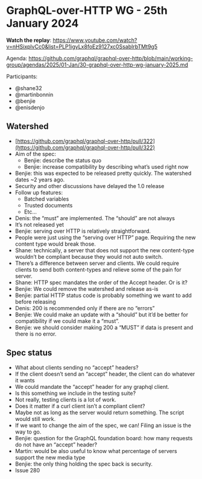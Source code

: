 # GraphQL-over-HTTP WG - 25th January 2024

**Watch the replay**:
https://www.youtube.com/watch?v=nHSixplvCc0&list=PLP1igyLx8foEz9127xc0SsabIrbTMt9g5

Agenda:
https://github.com/graphql/graphql-over-http/blob/main/working-group/agendas/2025/01-Jan/30-graphql-over-http-wg-january-2025.md

Participants:

- @shane32
- @martinbonnin
- @benjie
- @enisdenjo

## Watershed

- [https://github.com/graphql/graphql-over-http/pull/322](https://github.com/graphql/graphql-over-http/pull/322)
- Aim of the spec:
  - Benjie: describe the status quo
  - Benjie: increase compatibility by describing what’s used right now
- Benjie: this was expected to be released pretty quickly. The watershed dates
  ~2 years ago.
- Security and other discussions have delayed the 1.0 release
- Follow up features:
  - Batched variables
  - Trusted documents
  - Etc…
- Denis: the “must” are implemented. The “should” are not always
- It’s not released yet
- Benjie: serving over HTTP is relatively straightforward.
- People were just using the “serving over HTTP” page. Requiring the new content
  type would break those.
- Shane: technically, a server that does not support the new content-type
  wouldn’t be compliant because they would not auto switch.
- There’s a difference between server and clients. We could require clients to
  send both content-types and relieve some of the pain for server.
- Shane: HTTP spec mandates the order of the Accept header. Or is it?
- Benjie: We could remove the watershed and release as-is
- Benjie: partial HTTP status code is probably something we want to add before
  releasing
- Denis: 200 is recommended only if there are no “errors”
- Benjie: We could make an update with a “should” but it’d be better for
  compatibility if we could make it a “must”.
- Benjie: we should consider making 200 a “MUST” if data is present and there is
  no error.

## Spec status

- What about clients sending no “accept” headers?
- If the client doesn’t send an “accept” header, the client can do whatever it
  wants
- We could mandate the “accept” header for any graphql client.
- Is this something we include in the testing suite?
- Not really, testing clients is a lot of work.
- Does it matter if a curl client isn’t a compliant client?
- Maybe not as long as the server would return something. The script would still
  work.
- If we want to change the aim of the spec, we can! Filing an issue is the way
  to go.
- Benjie: question for the GraphQL foundation board: how many requests do not
  have an “accept” header?
- Martin: would be also useful to know what percentage of servers support the
  new media type
- Benjie: the only thing holding the spec back is security.
- Issue 280
